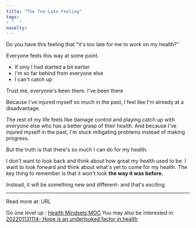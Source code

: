 ```yaml
---
title: "The Too-Late Feeling"
tags:
- "  "
novelty:
---
```


Do you have this feeling that "it's too late for me to work on my health?"

Everyone feels this way at some point. 
- If only I had started a bit earlier
- I'm so far behind from everyone else
- I can't catch up

Trust me, everyone's been there. I've been there

Because I've injured myself so much in the past, I feel like I'm already at a disadvantage.

The rest of my life feels like damage control and playing catch up with everyone else who has a better grasp of their health. And because I've injured myself in the past, I'm stuck mitigating problems instead of making progress.

But the truth is that there's so much I can do for my health.

I don't want to look back and think about how great my health used to be. I want to look forward and think about what's yet to come for my health. The key thing to remember is that it won't look **the way it was before.** 

Instead, it will be something new and different- and that's exciting

----

Read more at: URL

Go one level up : [Health Mindsets MOC](Maps/Health%20Mindsets%20MOC.md)
You may also be interested in: [202201131114- Hope is an underlooked factor in health](Notes/202201131114-%20Hope%20is%20an%20underlooked%20factor%20in%20health.md)